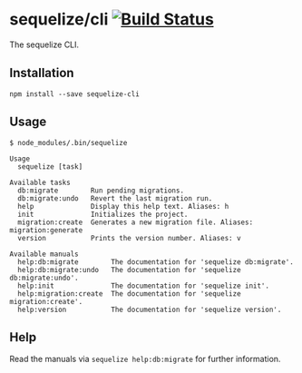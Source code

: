# sequelize/cli [![Build Status](https://travis-ci.org/sequelize/cli.svg?branch=master)](https://travis-ci.org/sequelize/cli)

The sequelize CLI.

## Installation

```
npm install --save sequelize-cli
```

## Usage

```
$ node_modules/.bin/sequelize
```

```
Usage
  sequelize [task]

Available tasks
  db:migrate        Run pending migrations.
  db:migrate:undo   Revert the last migration run.
  help              Display this help text. Aliases: h
  init              Initializes the project.
  migration:create  Generates a new migration file. Aliases: migration:generate
  version           Prints the version number. Aliases: v

Available manuals
  help:db:migrate        The documentation for 'sequelize db:migrate'.
  help:db:migrate:undo   The documentation for 'sequelize db:migrate:undo'.
  help:init              The documentation for 'sequelize init'.
  help:migration:create  The documentation for 'sequelize migration:create'.
  help:version           The documentation for 'sequelize version'.

```

## Help

Read the manuals via `sequelize help:db:migrate` for further information.
